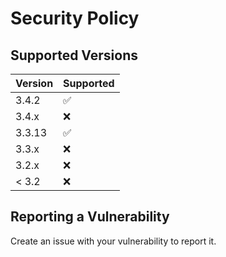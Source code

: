 # Security Policy

## Supported Versions

| Version | Supported          |
| ------- | ------------------ |
| 3.4.2   | :white_check_mark: |
| 3.4.x   | :x:                |
| 3.3.13  | :white_check_mark: |
| 3.3.x   | :x:                |
| 3.2.x   | :x:                |
| < 3.2   | :x:                |

## Reporting a Vulnerability

Create an issue with your vulnerability to report it.
